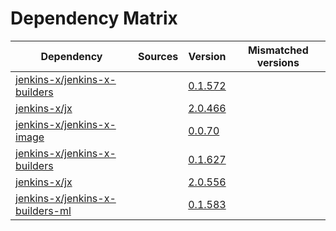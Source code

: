 # Dependency Matrix

Dependency | Sources | Version | Mismatched versions
---------- | ------- | ------- | -------------------
[jenkins-x/jenkins-x-builders](https://github.com/jenkins-x/jenkins-x-builders) |  | [0.1.572]() | 
[jenkins-x/jx](https://github.com/jenkins-x/jx) |  | [2.0.466]() | 
[jenkins-x/jenkins-x-image](https://github.com/jenkins-x/jenkins-x-image) |  | [0.0.70](https://github.com/jenkins-x/jenkins-x-image/releases/tag/0.0.70) | 
[jenkins-x/jenkins-x-builders](https://github.com/jenkins-x/jenkins-x-builders) |  | [0.1.627]() | 
[jenkins-x/jx](https://github.com/jenkins-x/jx) |  | [2.0.556](https://github.com/jenkins-x/jx/releases/tag/v2.0.556) | 
[jenkins-x/jenkins-x-builders-ml](https://github.com/jenkins-x/jenkins-x-builders-ml) |  | [0.1.583]() | 
